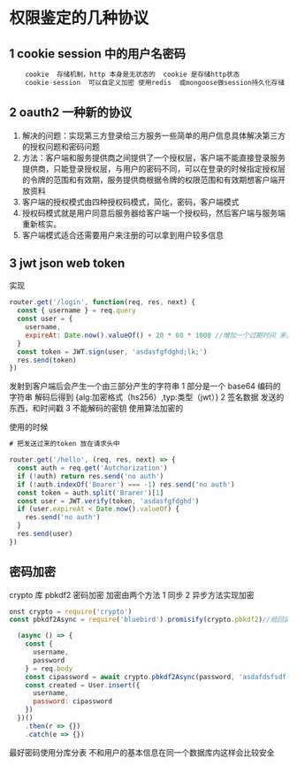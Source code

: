 # 权限鉴定的几种协议

## 1 cookie session 中的用户名密码

```js
    cookie  存储机制，http 本身是无状态的  cookie 是存储http状态
    cookie-session  可以自定义加密 使用redis  或mongoose做session持久化存储
```

## 2 oauth2 一种新的协议

1. 解决的问题：实现第三方登录给三方服务一些简单的用户信息具体解决第三方的授权问题和密码问题
2. 方法：客户端和服务提供商之间提供了一个授权层，客户端不能直接登录服务提供商，只能登录授权层，与用户的密码不同，可以在登录的时候指定授权层的令牌的范围和有效期，服务提供商根据令牌的权限范围和有效期想客户端开放资料
3. 客户端的授权模式由四种授权码模式，简化，密码，客户端模式
4. 授权码模式就是用户同意后服务器给客户端一个授权码，然后客户端与服务端重新核实。
5. 客户端模式适合还需要用户来注册的可以拿到用户较多信息

## 3 jwt json web token

实现

```javascript
router.get('/login', function(req, res, next) {
  const { username } = req.query
  const user = {
    username,
    expireAt: Date.now().valueOf() + 20 * 60 * 1000 //增加一个过期时间 来控制安全
  }
  const token = JWT.sign(user, 'asdasfgfdghd;lk;')
  res.send(token)
})
```

发射到客户端后会产生一个由三部分产生的字符串
1 部分是一个 base64 编码的字符串 解码后得到 {alg:加密格式（hs256）,typ:类型（jwt）}
2 签名数据 发送的东西，和时间戳
3 不能解码的密钥 使用算法加密的

使用的时候

```javascript
# 把发送过来的token 放在请求头中

router.get('/hello', (req, res, next) => {
  const auth = req.get('Autchorization')
  if (!auth) return res.send('no auth')
  if (!auth.indexOf('Bearer') === -1) res.send('no auth')
  const token = auth.split('Brarer')[1]
  const user = JWT.verify(token, 'asdasfgfdghd')
  if (user.expireAt < Date.now().valueOf) {
    res.send('no auth')
  }
  res.send(user)
})
```

## 密码加密

crypto 库
pbkdf2 密码加密 加密由两个方法
1 同步
2 异步方法实现加密

```javascript
onst crypto = require('crypto')
const pbkdf2Async = require('bluebird').promisify(crypto.pbkdf2)//给回调函数一个异步模块 使用蓝鸟

  (async () => {
    const {
      username,
      password
    } = req.body
    const cipassword = await crypto.pbkdf2Async(password, 'asdafdsfsdf', 1000, 512, 'sha256')
    const created = User.insert({
      username,
      password: cipassword
    })
  })()
    .then(r => {})
    .catch(e => {})
```

最好密码使用分库分表 不和用户的基本信息在同一个数据库内这样会比较安全
